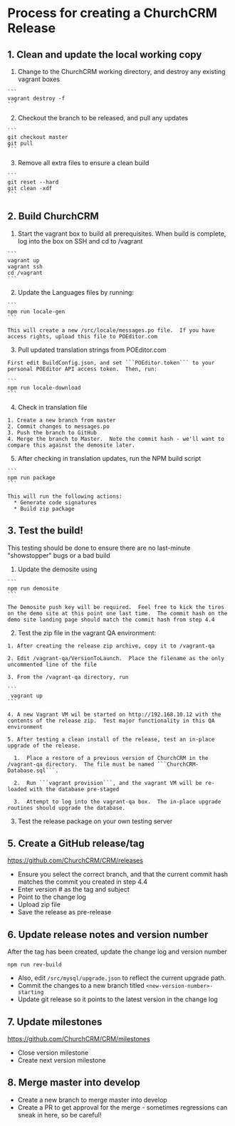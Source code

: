 # Process for creating a ChurchCRM Release

## 1. Clean and update the local working copy

  1.  Change to the ChurchCRM working directory, and destroy any existing vagrant boxes

    ```
    vagrant destroy -f
    ```

  2.  Checkout the branch to be released, and pull any updates

    ```
    git checkout master
    git pull
    ```

  3.  Remove all extra files to ensure a clean build

    ```
    git reset --hard
    git clean -xdf
    ```

## 2. Build ChurchCRM

  1. Start the vagrant box to build all prerequisites.  When build is complete, log into the box on SSH and cd to /vagrant

    ```
    vagrant up
    vagrant ssh
    cd /vagrant
    ```
    
  2. Update the Languages files by running: 
  
    ```
    npm run locale-gen
    ```
    
    This will create a new /src/locale/messages.po file.  If you have access rights, upload this file to POEditor.com

  3. Pull updated translation strings from POEditor.com
  
    First edit BuildConfig.json, and set ```POEditor.token``` to your personal POEditor API access token.  Then, run:

    ```
    npm run locale-download
    ```

  4. Check in translation file 

    1. Create a new branch from master
    2. Commit changes to messages.po 
    3. Push the branch to GitHub
    4. Merge the branch to Master.  Note the commit hash - we'll want to compare this against the demosite later.

  5. After checking in translation updates, run the NPM build script

    ```
    npm run package
    ```

    This will run the following actions:
      * Generate code signatures
      * Build zip package

## 3. Test the build!
   
  This testing should be done to ensure there are no last-minute "showstopper" bugs or a bad build
    
  1. Update the demosite using 

    ```
    npm run demosite
    ```
    
    The Demosite push key will be required.  Feel free to kick the tires on the demo site at this point one last time.  The commit hash on the demo site landing page should match the commit hash from step 4.4

  2. Test the zip file in the vagrant QA environment:
    
    1. After creating the release zip archive, copy it to /vagrant-qa

    2. Edit /vagrant-qa/VersionToLaunch.  Place the filename as the only uncommented line of the file

    3. From the /vagrant-qa directory, run 

    ```
     vagrant up
    ```

    4. A new Vagrant VM wil be started on http://192.168.10.12 with the contents of the release zip.  Test major functionality in this QA environment

    5. After testing a clean install of the release, test an in-place upgrade of the release.

      1.  Place a restore of a previous version of ChurchCRM in the /vagrant-qa directory.  The file must be named ```ChurchCRM-Database.sql```.  

      2.  Run ```vagrant provision```, and the vagrant VM will be re-loaded with the database pre-staged

      3.  Attempt to log into the vagrant-qa box.  The in-place upgrade routines should upgrade the database.

  3. Test the release package on your own testing server



## 5.  Create a GitHub release/tag

  https://github.com/ChurchCRM/CRM/releases

  * Ensure you select the correct branch, and that the current commit hash matches the commit you created in step 4.4
  * Enter version # as the tag and subject 
  * Point to the change log 
  * Upload zip file
  * Save the release as pre-release

## 6. Update release notes and version number

  After the tag has been created, update the change log and version number

  ```
  npm run rev-build
  ```

  * Also, edit ```/src/mysql/upgrade.json``` to reflect the current upgrade path.
  * Commit the changes to a new branch titled ```<new-version-number>-starting```
  * Update git release so it points to the latest version in the change log

## 7. Update milestones

  https://github.com/ChurchCRM/CRM/milestones

  * Close version milestone 
  * Create next version milestone 
 
## 8. Merge master into develop 

  * Create a new branch to merge master into develop
  * Create a PR to get approval for the merge - sometimes regressions can sneak in here, so be careful!
 
  

